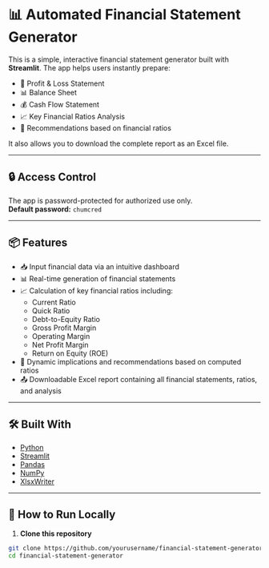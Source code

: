 # 📊 Automated Financial Statement Generator

This is a simple, interactive financial statement generator built with **Streamlit**. The app helps users instantly prepare:

- 📃 Profit & Loss Statement  
- 📊 Balance Sheet  
- 💰 Cash Flow Statement  
- 📈 Key Financial Ratios Analysis  
- 📑 Recommendations based on financial ratios  

It also allows you to download the complete report as an Excel file.

---

## 🔒 Access Control

The app is password-protected for authorized use only.  
**Default password:** `chumcred`

---

## 📦 Features

- 📥 Input financial data via an intuitive dashboard  
- 📊 Real-time generation of financial statements  
- 📈 Calculation of key financial ratios including:
  - Current Ratio  
  - Quick Ratio  
  - Debt-to-Equity Ratio  
  - Gross Profit Margin  
  - Operating Margin  
  - Net Profit Margin  
  - Return on Equity (ROE)  
- 📑 Dynamic implications and recommendations based on computed ratios  
- 📤 Downloadable Excel report containing all financial statements, ratios, and analysis  

---

## 🛠️ Built With

- [Python](https://www.python.org/)
- [Streamlit](https://streamlit.io/)
- [Pandas](https://pandas.pydata.org/)
- [NumPy](https://numpy.org/)
- [XlsxWriter](https://xlsxwriter.readthedocs.io/)

---

## 🚀 How to Run Locally

1. **Clone this repository**

```bash
git clone https://github.com/yourusername/financial-statement-generator.git
cd financial-statement-generator

